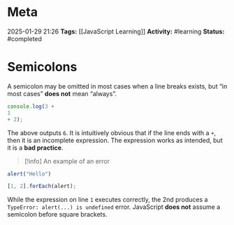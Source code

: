 # Meta
2025-01-29 21:26
**Tags:** [[JavaScript Learning]]
**Activity:** #learning 
**Status:** #completed 

# Semicolons
A semicolon may be omitted in most cases when a line breaks exists, but “in most cases” **does not** mean “always”.
```JavaScript title:example.js
console.log(3 +
1
+ 2);
```

The above outputs `6`. It is intuitively obvious that if the line ends with a `+`, then it is an incomplete expression. The expression works as intended, but it is a **bad practice**.

> [!info] An example of an error
> 
```JavaScript title:example.js
alert("Hello")

[1, 2].forEach(alert);
```

While the expression on line `1` executes correctly, the 2nd produces a `TypeError: alert(...) is undefined` error. JavaScript **does not** assume a semicolon before square brackets.
